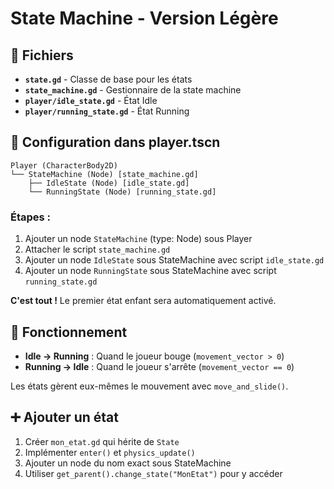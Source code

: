 # State Machine - Version Légère

## 📁 Fichiers

- **`state.gd`** - Classe de base pour les états
- **`state_machine.gd`** - Gestionnaire de la state machine
- **`player/idle_state.gd`** - État Idle
- **`player/running_state.gd`** - État Running

## 🔧 Configuration dans player.tscn

```
Player (CharacterBody2D)
└── StateMachine (Node) [state_machine.gd]
    ├── IdleState (Node) [idle_state.gd]
    └── RunningState (Node) [running_state.gd]
```

### Étapes :
1. Ajouter un node `StateMachine` (type: Node) sous Player
2. Attacher le script `state_machine.gd`
3. Ajouter un node `IdleState` sous StateMachine avec script `idle_state.gd`
4. Ajouter un node `RunningState` sous StateMachine avec script `running_state.gd`

**C'est tout !** Le premier état enfant sera automatiquement activé.

## 🎯 Fonctionnement

- **Idle → Running** : Quand le joueur bouge (`movement_vector > 0`)
- **Running → Idle** : Quand le joueur s'arrête (`movement_vector == 0`)

Les états gèrent eux-mêmes le mouvement avec `move_and_slide()`.

## ➕ Ajouter un état

1. Créer `mon_etat.gd` qui hérite de `State`
2. Implémenter `enter()` et `physics_update()`
3. Ajouter un node du nom exact sous StateMachine
4. Utiliser `get_parent().change_state("MonEtat")` pour y accéder
